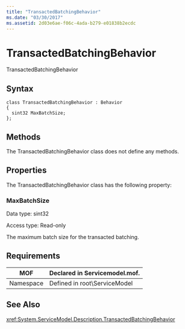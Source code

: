 ```yaml
---
title: "TransactedBatchingBehavior"
ms.date: "03/30/2017"
ms.assetid: 2d03e6ae-f06c-4ada-b279-e01838b2ecdc
---
```

# TransactedBatchingBehavior
TransactedBatchingBehavior  

## Syntax  

```  
class TransactedBatchingBehavior : Behavior  
{  
  sint32 MaxBatchSize;  
};  
```  

## Methods  
 The TransactedBatchingBehavior class does not define any methods.  

## Properties  
 The TransactedBatchingBehavior class has the following property:  

### MaxBatchSize  
 Data type: sint32  

 Access type: Read-only  

 The maximum batch size for the transacted batching.  

## Requirements  


|MOF|Declared in Servicemodel.mof.|  
|---------|-----------------------------------|  
|Namespace|Defined in root\ServiceModel|  

## See Also  
 <xref:System.ServiceModel.Description.TransactedBatchingBehavior>

